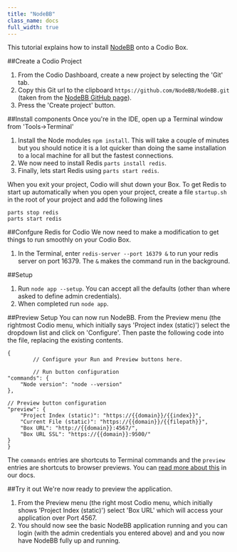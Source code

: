 ```yaml
---
title: "NodeBB"
class_name: docs
full_width: true
---
```


This tutorial explains how to install [NodeBB](https://nodebb.org/) onto a Codio Box.

##Create a Codio Project

1. From the Codio Dashboard, create a new project by selecting the 'Git' tab.
1. Copy this Git url to the clipboard `https://github.com/NodeBB/NodeBB.git` (taken from the [NodeBB GitHub page](https://github.com/NodeBB/NodeBB)).
1. Press the 'Create project' button.

##Install components
Once you're in the IDE, open up a Terminal window from 'Tools->Terminal'

1. Install the Node modules `npm install`. This will take a couple of minutes but you should notice it is a lot quicker than doing the same installation to a local machine for all but the fastest connections.
1. We now need to install Redis `parts install redis`.
1. Finally, lets start Redis using `parts start redis`.

When you exit your project, Codio will shut down your Box. To get Redis to start up automatically when you open your project, create a file `startup.sh` in the root of your project and add the following lines

    parts stop redis
    parts start redis

##Confgure Redis for Codio
We now need to make a modification to get things to run smoothly on your Codio Box.

1. In the Terminal, enter `redis-server --port 16379 &` to run your redis server on port 16379. The `&` makes the command run in the background.

##Setup

1. Run `node app --setup`. You can accept all the defaults (other than where asked to define admin credentials).
1. When completed run `node app`.

##Preview Setup
You can now run NodeBB. From the Preview menu (the rightmost Codio menu, which initially says 'Project index (static)') select the dropdown list and click on 'Configure'. Then paste the following code into the file, replacing the existing contents.

    {
			// Configure your Run and Preview buttons here.

			// Run button configuration
  	"commands": {
        "Node version": "node --version"
  	},

	// Preview button configuration
  	"preview": {
        "Project Index (static)": "https://{{domain}}/{{index}}",
        "Current File (static)": "https://{{domain}}/{{filepath}}",
        "Box URL": "http://{{domain}}:4567/",
        "Box URL SSL": "https://{{domain}}:9500/"
  	}
	}

The `commands` entries are shortcuts to Terminal commands and the `preview` entries are shortcuts to browser previews. You can [read more about this](/docs/ide/boxes/run/) in our docs.

##Try it out
We're now ready to preview the application.

1. From the Preview menu (the right most Codio menu, which initially shows 'Project Index (static)') select 'Box URL' which will access your application over Port 4567.
1. You should now see the basic NodeBB application running and you can login (with the admin credentials you entered above) and and you now have NodeBB fully up and running.
